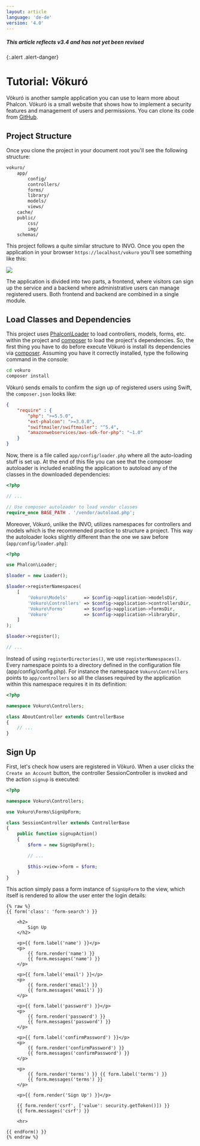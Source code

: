 ```yaml
---
layout: article
language: 'de-de'
version: '4.0'
---
```

##### This article reflects v3.4 and has not yet been revised

{:.alert .alert-danger}

<a name='overview'></a>

# Tutorial: Vökuró

Vökuró is another sample application you can use to learn more about Phalcon. Vökuró is a small website that shows how to implement a security features and management of users and permissions. You can clone its code from [GitHub](https://github.com/phalcon/vokuro).

<a name='structure'></a>

## Project Structure

Once you clone the project in your document root you'll see the following structure:

```bash
vokuro/
    app/
        config/
        controllers/
        forms/
        library/
        models/
        views/
    cache/
    public/
        css/
        img/
    schemas/
```

This project follows a quite similar structure to INVO. Once you open the application in your browser `https://localhost/vokuro` you'll see something like this:

![](/assets/images/content/tutorial-vokuro-1.png)

The application is divided into two parts, a frontend, where visitors can sign up the service and a backend where administrative users can manage registered users. Both frontend and backend are combined in a single module.

<a name='dependencies'></a>

## Load Classes and Dependencies

This project uses [Phalcon\Loader](api/Phalcon_Loader) to load controllers, models, forms, etc. within the project and [composer](https://getcomposer.org/) to load the project's dependencies. So, the first thing you have to do before execute Vökuró is install its dependencies via [composer](https://getcomposer.org/). Assuming you have it correctly installed, type the following command in the console:

```bash
cd vokuro
composer install
```

Vökuró sends emails to confirm the sign up of registered users using Swift, the `composer.json` looks like:

```json
{
    "require" : {
        "php": ">=5.5.0",
        "ext-phalcon": ">=3.0.0",
        "swiftmailer/swiftmailer": "^5.4",
        "amazonwebservices/aws-sdk-for-php": "~1.0"
    }
}
```

Now, there is a file called `app/config/loader.php` where all the auto-loading stuff is set up. At the end of this file you can see that the composer autoloader is included enabling the application to autoload any of the classes in the downloaded dependencies:

```php
<?php

// ...

// Use composer autoloader to load vendor classes
require_once BASE_PATH . '/vendor/autoload.php';
```

Moreover, Vökuró, unlike the INVO, utilizes namespaces for controllers and models which is the recommended practice to structure a project. This way the autoloader looks slightly different than the one we saw before (`app/config/loader.php`):

```php
<?php

use Phalcon\Loader;

$loader = new Loader();

$loader->registerNamespaces(
    [
        'Vokuro\Models'      => $config->application->modelsDir,
        'Vokuro\Controllers' => $config->application->controllersDir,
        'Vokuro\Forms'       => $config->application->formsDir,
        'Vokuro'             => $config->application->libraryDir,
    ]
);

$loader->register();

// ...
```

Instead of using `registerDirectories()`, we use `registerNamespaces()`. Every namespace points to a directory defined in the configuration file (app/config/config.php). For instance the namespace `Vokuro\Controllers` points to `app/controllers` so all the classes required by the application within this namespace requires it in its definition:

```php
<?php

namespace Vokuro\Controllers;

class AboutController extends ControllerBase
{
    // ...
}
```

<a name='sign-up'></a>

## Sign Up

First, let's check how users are registered in Vökuró. When a user clicks the `Create an Account` button, the controller SessionController is invoked and the action `signup` is executed:

```php
<?php

namespace Vokuro\Controllers;

use Vokuro\Forms\SignUpForm;

class SessionController extends ControllerBase
{
    public function signupAction()
    {
        $form = new SignUpForm();

        // ...

        $this->view->form = $form;
    }
}
```

This action simply pass a form instance of `SignUpForm` to the view, which itself is rendered to allow the user enter the login details:

```twig
{% raw %}
{{ form('class': 'form-search') }}

    <h2>
        Sign Up
    </h2>

    <p>{{ form.label('name') }}</p>
    <p>
        {{ form.render('name') }}
        {{ form.messages('name') }}
    </p>

    <p>{{ form.label('email') }}</p>
    <p>
        {{ form.render('email') }}
        {{ form.messages('email') }}
    </p>

    <p>{{ form.label('password') }}</p>
    <p>
        {{ form.render('password') }}
        {{ form.messages('password') }}
    </p>

    <p>{{ form.label('confirmPassword') }}</p>
    <p>
        {{ form.render('confirmPassword') }}
        {{ form.messages('confirmPassword') }}
    </p>

    <p>
        {{ form.render('terms') }} {{ form.label('terms') }}
        {{ form.messages('terms') }}
    </p>

    <p>{{ form.render('Sign Up') }}</p>

    {{ form.render('csrf', ['value': security.getToken()]) }}
    {{ form.messages('csrf') }}

    <hr>

{{ endForm() }}
{% endraw %}
```